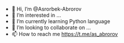 - 👋 Hi, I’m @Asrorbek-Abrorov
- 👀 I’m interested in ...
- 🌱 I’m currently learning Python language
- 💞️ I’m looking to collaborate on ...
- 📫 How to reach me https://t.me/as_abrorov

<!---
Asrorbek-Abrorov/Asrorbek-Abrorov is a ✨ special ✨ repository because its `README.md` (this file) appears on your GitHub profile.
You can click the Preview link to take a look at your changes.
--->
